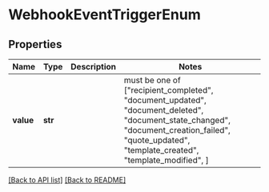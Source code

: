 # WebhookEventTriggerEnum


## Properties
Name | Type | Description | Notes
------------ | ------------- | ------------- | -------------
**value** | **str** |  |  must be one of ["recipient_completed", "document_updated", "document_deleted", "document_state_changed", "document_creation_failed", "quote_updated", "template_created", "template_modified", ]

[[Back to API list]](../README.md#documentation-for-api-endpoints) [[Back to README]](../README.md)


